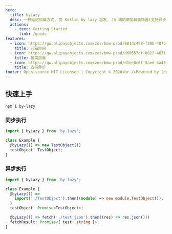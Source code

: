 ```yaml
---
hero:
  title: byLazy
  desc: 一种延迟加载方式, 受 Kotlin by lazy 启发, JS 端的懒加载装饰器(支持异步)
  actions:
    - text: Getting Started
      link: /guide
features:
  - icon: https://gw.alipayobjects.com/zos/bmw-prod/881dc458-f20b-407b-947a-95104b5ec82b/k79dm8ih_w144_h144.png
    title: 开箱即用
  - icon: https://gw.alipayobjects.com/zos/bmw-prod/d60657df-0822-4631-9d7c-e7a869c2f21c/k79dmz3q_w126_h126.png
    title: 按需加载
  - icon: https://gw.alipayobjects.com/zos/bmw-prod/d1ee0c6f-5aed-4a45-a507-339a4bfe076c/k7bjsocq_w144_h144.png
    title: 支持异步
footer: Open-source MIT Licensed | Copyright © 2020<br />Powered by [dumi](https://d.umijs.org)
---
```


## 快速上手

```shell script
npm i by-lazy
```

### 同步执行

```typescript | pure
import { byLazy } from 'by-lazy';

class Example {
  @byLazy(() => new TestObject())
  testObject: TestObject;
}
```

### 异步执行

```typescript | pure
import { byLazy } from 'by-lazy';

class Example {
  @byLazy(() =>
    import('./TestObject').then((module) => new module.TestObject()),
  )
  testObject: Promise<TestObject>;

  @byLazy(() => fetch('./test.json').then((res) => res.json()))
  fetchResult: Promise<{ test: string }>;
}
```
